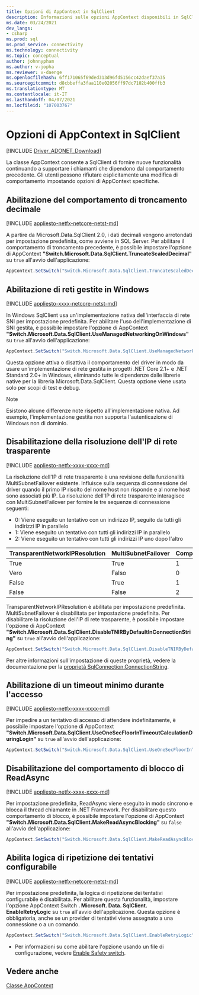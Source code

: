 ```yaml
---
title: Opzioni di AppContext in SqlClient
description: Informazioni sulle opzioni AppContext disponibili in SqlClient e su come usarle per modificare alcuni comportamenti predefiniti.
ms.date: 03/24/2021
dev_langs:
- csharp
ms.prod: sql
ms.prod_service: connectivity
ms.technology: connectivity
ms.topic: conceptual
author: johnnypham
ms.author: v-jopha
ms.reviewer: v-daenge
ms.openlocfilehash: 6ff171065f69ded313d96fd5156cc42daef37a35
ms.sourcegitcommit: d8cbbeffa3faa110e02056ff97dc7102b400ffb3
ms.translationtype: MT
ms.contentlocale: it-IT
ms.lasthandoff: 04/07/2021
ms.locfileid: "107003767"
---
```

# <a name="appcontext-switches-in-sqlclient"></a>Opzioni di AppContext in SqlClient

[!INCLUDE [Driver_ADONET_Download](../../includes/driver_adonet_download.md)]

La classe AppContext consente a SqlClient di fornire nuove funzionalità continuando a supportare i chiamanti che dipendono dal comportamento precedente. Gli utenti possono rifiutare esplicitamente una modifica di comportamento impostando opzioni di AppContext specifiche.

## <a name="enabling-decimal-truncation-behavior"></a>Abilitazione del comportamento di troncamento decimale

[!INCLUDE [appliesto-netfx-netcore-netst-md](../../includes/appliesto-netfx-netcore-netst-md.md)]

A partire da Microsoft.Data.SqlClient 2.0, i dati decimali vengono arrotondati per impostazione predefinita, come avviene in SQL Server. Per abilitare il comportamento di troncamento precedente, è possibile impostare l'opzione di AppContext **"Switch.Microsoft.Data.SqlClient.TruncateScaledDecimal"** su `true` all'avvio dell'applicazione:

```csharp
AppContext.SetSwitch("Switch.Microsoft.Data.SqlClient.TruncateScaledDecimal", true);
```

## <a name="enabling-managed-networking-on-windows"></a>Abilitazione di reti gestite in Windows

[!INCLUDE [appliesto-xxxx-netcore-netst-md](../../includes/appliesto-xxxx-netcore-netst-md.md)]

In Windows SqlClient usa un'implementazione nativa dell'interfaccia di rete SNI per impostazione predefinita. Per abilitare l'uso dell'implementazione di SNI gestita, è possibile impostare l'opzione di AppContext **"Switch.Microsoft.Data.SqlClient.UseManagedNetworkingOnWindows"** su `true` all'avvio dell'applicazione:

```csharp
AppContext.SetSwitch("Switch.Microsoft.Data.SqlClient.UseManagedNetworkingOnWindows", true);
```

Questa opzione attiva o disattiva il comportamento del driver in modo da usare un'implementazione di rete gestita in progetti .NET Core 2.1+ e .NET Standard 2.0+ in Windows, eliminando tutte le dipendenze dalle librerie native per la libreria Microsoft.Data.SqlClient. Questa opzione viene usata solo per scopi di test e debug.

> [!NOTE]
> Esistono alcune differenze note rispetto all'implementazione nativa. Ad esempio, l'implementazione gestita non supporta l'autenticazione di Windows non di dominio.

## <a name="disabling-transparent-network-ip-resolution"></a>Disabilitazione della risoluzione dell'IP di rete trasparente

[!INCLUDE [appliesto-netfx-xxxx-xxxx-md](../../includes/appliesto-netfx-xxxx-xxxx-md.md)]

La risoluzione dell'IP di rete trasparente è una revisione della funzionalità MultiSubnetFailover esistente. Influisce sulla sequenza di connessione del driver quando il primo IP risolto del nome host non risponde e al nome host sono associati più IP. La risoluzione dell'IP di rete trasparente interagisce con MultiSubnetFailover per fornire le tre sequenze di connessione seguenti:

* 0: Viene eseguito un tentativo con un indirizzo IP, seguito da tutti gli indirizzi IP in parallelo
* 1: Viene eseguito un tentativo con tutti gli indirizzi IP in parallelo
* 2: Viene eseguito un tentativo con tutti gli indirizzi IP uno dopo l'altro

|TransparentNetworkIPResolution|MultiSubnetFailover|Comportamento|
|--------|--------|--------|
|True|True|1|
|Vero|Falso|0|
|False|True|1|
|False|False|2|

TransparentNetworkIPResolution è abilitata per impostazione predefinita. MultiSubnetFailover è disabilitata per impostazione predefinita. Per disabilitare la risoluzione dell'IP di rete trasparente, è possibile impostare l'opzione di AppContext **"Switch.Microsoft.Data.SqlClient.DisableTNIRByDefaultInConnectionString"** su `true` all'avvio dell'applicazione:

```csharp
AppContext.SetSwitch("Switch.Microsoft.Data.SqlClient.DisableTNIRByDefaultInConnectionString", true);
```

Per altre informazioni sull'impostazione di queste proprietà, vedere la documentazione per la [proprietà SqlConnection.ConnectionString](/dotnet/api/microsoft.data.sqlclient.sqlconnection.connectionstring).

## <a name="enable-a-minimum-timeout-during-login"></a>Abilitazione di un timeout minimo durante l'accesso

[!INCLUDE [appliesto-netfx-xxxx-xxxx-md](../../includes/appliesto-netfx-xxxx-xxxx-md.md)]

Per impedire a un tentativo di accesso di attendere indefinitamente, è possibile impostare l'opzione di AppContext **"Switch.Microsoft.Data.SqlClient.UseOneSecFloorInTimeoutCalculationDuringLogin"** su `true` all'avvio dell'applicazione:

```csharp
AppContext.SetSwitch("Switch.Microsoft.Data.SqlClient.UseOneSecFloorInTimeoutCalculationDuringLogin", false);
```

## <a name="disable-blocking-behavior-of-readasync"></a>Disabilitazione del comportamento di blocco di ReadAsync

[!INCLUDE [appliesto-netfx-xxxx-xxxx-md](../../includes/appliesto-netfx-xxxx-xxxx-md.md)]

Per impostazione predefinita, ReadAsync viene eseguito in modo sincrono e blocca il thread chiamante in .NET Framework. Per disabilitare questo comportamento di blocco, è possibile impostare l'opzione di AppContext **"Switch.Microsoft.Data.SqlClient.MakeReadAsyncBlocking"** su `false` all'avvio dell'applicazione:

```csharp
AppContext.SetSwitch("Switch.Microsoft.Data.SqlClient.MakeReadAsyncBlocking", false);
```

## <a name="enable-configurable-retry-logic"></a>Abilita logica di ripetizione dei tentativi configurabile

[!INCLUDE [appliesto-netfx-netcore-netst-md](../../includes/appliesto-netfx-netcore-netst-md.md)]

Per impostazione predefinita, la logica di ripetizione dei tentativi configurabile è disabilitata. Per abilitare questa funzionalità, impostare l'opzione AppContext Switch **. Microsoft. Data. SqlClient. EnableRetryLogic** su `true` all'avvio dell'applicazione. Questa opzione è obbligatoria, anche se un provider di tentativi viene assegnato a una connessione o a un comando.

```csharp
AppContext.SetSwitch("Switch.Microsoft.Data.SqlClient.EnableRetryLogic", false);
```

* Per informazioni su come abilitare l'opzione usando un file di configurazione, vedere [Enable Safety switch](configurable-retry-logic-config-file-sqlclient.md#enable-safety-switch).

## <a name="see-also"></a>Vedere anche

[Classe AppContext](/dotnet/api/system.appcontext?view=netcore-3.1&preserve-view=true)

